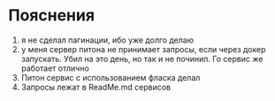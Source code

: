 # Пояснения
1. я не сделал пагинации, ибо уже долго делаю
2. у меня сервер питона не принимает запросы, если через докер запускать. Убил на это день, но так и не починил. Го сервис же работает отлично
3. Питон сервис с использованием фласка делал
4. Запросы лежат в ReadMe.md сервисов